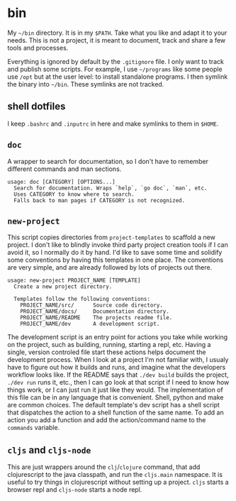# bin

My `~/bin` directory. It is in my `$PATH`. Take what you like and adapt it to
your needs. This is not a project, it is meant to document, track and share a
few tools and processes.

Everything is ignored by default by the `.gitignore` file. I only want to
track and publish some scripts. For example, I use `~/programs` like some people
use `/opt` but at the user level: to install standalone programs. I then symlink
the binary into `~/bin`. These symlinks are not tracked.


## shell dotfiles

I keep `.bashrc` and `.inputrc` in here and make symlinks to them in `$HOME`.


## `doc`

A wrapper to search for documentation, so I don't have to remember different
commands and man sections.

```
usage: doc [CATEGORY] [OPTIONS...]
  Search for documentation. Wraps `help`, `go doc`, `man`, etc.
  Uses CATEGORY to know where to search.
  Falls back to man pages if CATEGORY is not recognized.
```

## `new-project`

This script copies directories from `project-templates` to scaffold a new
project. I don't like to blindly invoke third party project creation tools if I
can avoid it, so I normally do it by hand. I'd like to save some time and
solidify some conventions by having this templates in one place. The conventions
are very simple, and are already followed by lots of projects out there.

```
usage: new-project PROJECT_NAME [TEMPLATE]
  Create a new project directory.

  Templates follow the following conventions:
    PROJECT_NAME/src/      Source code directory.
    PROJECT_NAME/docs/     Documentation directory.
    PROJECT_NAME/README    The projects readme file.
    PROJECT_NAME/dev       A development script.
```

The development script is an entry point for actions you take while working on
the project, such as building, running, starting a repl, etc. Having a single,
version controled file start these actions helps document the development process.
When I look at a project I'm not familiar with, I usualy have to figure out how it
builds and runs, and imagine what the developers workflow looks like. If the README
says that `./dev build` builds the project, `./dev run` runs it, etc., then I can
go look at that script if I need to know how things work, or I can just run it just
like they would. The implementation of this file can be in any language that is
convenient. Shell, python and make are common choices. The default template's dev
script has a shell script that dispatches the action to a shell function of the same
name. To add an action you add a function and add the action/command name to the
`commands` variable.


## `cljs` and `cljs-node`

This are just wrappers around the `clj`/`clojure` command, that add clojurescript to
the java classpath, and run the `cljs.main` namespace. It is useful to try things
in clojurescript without setting up a project. `cljs` starts a browser repl and
`cljs-node` starts a node repl.
